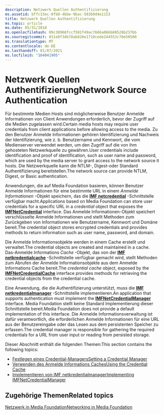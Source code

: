 ```yaml
---
description: Netzwerk Quellen Authentifizierung
ms.assetid: bffc33ec-0fb0-4bbe-9bac-583b9d4e1153
title: Netzwerk Quellen Authentifizierung
ms.topic: article
ms.date: 05/31/2018
ms.openlocfilehash: 09c38968fccf501f49ac7666a066b88528b237bb
ms.sourcegitcommit: 831e8f3db78ab820e1710cede244553c70e50500
ms.translationtype: MT
ms.contentlocale: de-DE
ms.lasthandoff: 01/07/2021
ms.locfileid: "104041905"
---
```

# <a name="network-source-authentication"></a><span data-ttu-id="4abf2-103">Netzwerk Quellen Authentifizierung</span><span class="sxs-lookup"><span data-stu-id="4abf2-103">Network Source Authentication</span></span>

<span data-ttu-id="4abf2-104">Für bestimmte Medien Hosts sind möglicherweise Benutzer Anmelde Informationen von Client Anwendungen erforderlich, bevor der Zugriff auf die Medien zugelassen wird.</span><span class="sxs-lookup"><span data-stu-id="4abf2-104">Certain media hosts may require user credentials from client applications before allowing access to the media.</span></span> <span data-ttu-id="4abf2-105">Zu den Benutzer Anmelde Informationen gehören Identifizierung und Nachweis der Identifizierung, wie z. b. Benutzername und Kennwort, die vom Medienserver verwendet werden, um den Zugriff auf die von ihm gehosteten Netzwerkquelle zu gewähren.</span><span class="sxs-lookup"><span data-stu-id="4abf2-105">User credentials include identification and proof of identification, such as user name and password, which are used by the media server to grant access to the network source it hosts.</span></span> <span data-ttu-id="4abf2-106">Die Netzwerkquelle kann die NTLM-, Digest-oder Standard Authentifizierung bereitstellen.</span><span class="sxs-lookup"><span data-stu-id="4abf2-106">The network source can provide NTLM, Digest, or Basic authentication.</span></span>

<span data-ttu-id="4abf2-107">Anwendungen, die auf Media Foundation basieren, können Benutzer Anmelde Informationen für eine bestimmte URL in einem *Anmelde Informationen* -Objekt speichern, das die [**IMF netcredential**](/windows/desktop/api/mfidl/nn-mfidl-imfnetcredential) -Schnittstelle verfügbar macht.</span><span class="sxs-lookup"><span data-stu-id="4abf2-107">Applications based on Media Foundation can store user credentials for a specific URL in a *credential* object that exposes the [**IMFNetCredential**](/windows/desktop/api/mfidl/nn-mfidl-imfnetcredential) interface.</span></span> <span data-ttu-id="4abf2-108">Das Anmelde Informationen-Objekt speichert verschlüsselte Anmelde Informationen und stellt Methoden zum Zurückgeben von Informationen wie Benutzername, Kennwort und Domäne bereit.</span><span class="sxs-lookup"><span data-stu-id="4abf2-108">The credential object stores encrypted credentials and provides methods to return information such as user name, password, and domain.</span></span>

<span data-ttu-id="4abf2-109">Die Anmelde Informationsobjekte werden in einem Cache erstellt und verwaltet.</span><span class="sxs-lookup"><span data-stu-id="4abf2-109">The credential objects are created and maintained in a cache.</span></span> <span data-ttu-id="4abf2-110">Das-Anmelde Informations *Cache* -Objekt, das von der [**IMF netkredentialcache**](/windows/desktop/api/mfidl/nn-mfidl-imfnetcredentialcache) -Schnittstelle verfügbar gemacht wird, stellt Methoden zum Abrufen der Anmelde Informationsobjekte aus dem Anmelde Informations Cache bereit.</span><span class="sxs-lookup"><span data-stu-id="4abf2-110">The *credential cache* object, exposed by the [**IMFNetCredentialCache**](/windows/desktop/api/mfidl/nn-mfidl-imfnetcredentialcache) interface provides methods for retrieving the credential objects from the credential cache.</span></span>

<span data-ttu-id="4abf2-111">Eine Anwendung, die die Authentifizierung unterstützt, muss die [**IMF netkredentialmanager**](/windows/desktop/api/mfidl/nn-mfidl-imfnetcredentialmanager) -Schnittstelle implementieren.</span><span class="sxs-lookup"><span data-stu-id="4abf2-111">An application that supports authentication must implement the [**IMFNetCredentialManager**](/windows/desktop/api/mfidl/nn-mfidl-imfnetcredentialmanager) interface.</span></span> <span data-ttu-id="4abf2-112">Media Foundation stellt keine Standard Implementierung dieser Schnittstelle bereit.</span><span class="sxs-lookup"><span data-stu-id="4abf2-112">Media Foundation does not provide a default implementation of this interface.</span></span> <span data-ttu-id="4abf2-113">Die Anmelde Informationsverwaltung ist dafür verantwortlich, die erforderlichen Anmelde Informationen für eine URL aus der Benutzereingabe oder das Lesen aus dem persistenten Speicher zu erfassen.</span><span class="sxs-lookup"><span data-stu-id="4abf2-113">The credential manager is responsible for gathering the required credentials for a URL from user input or reading from persisted storage.</span></span>

<span data-ttu-id="4abf2-114">Dieser Abschnitt enthält die folgenden Themen:</span><span class="sxs-lookup"><span data-stu-id="4abf2-114">This section contains the following topics:</span></span>

-   [<span data-ttu-id="4abf2-115">Festlegen eines Credential-Managers</span><span class="sxs-lookup"><span data-stu-id="4abf2-115">Setting a Credential Manager</span></span>](setting-a-credential-manager.md)
-   [<span data-ttu-id="4abf2-116">Verwenden des Anmelde Informations Caches</span><span class="sxs-lookup"><span data-stu-id="4abf2-116">Using the Credential Cache</span></span>](using-the-credential-cache.md)
-   [<span data-ttu-id="4abf2-117">Implementieren von IMF netkredentialmanager</span><span class="sxs-lookup"><span data-stu-id="4abf2-117">Implementing IMFNetCredentialManager</span></span>](implementing-imfnetcredentialmanager.md)

## <a name="related-topics"></a><span data-ttu-id="4abf2-118">Zugehörige Themen</span><span class="sxs-lookup"><span data-stu-id="4abf2-118">Related topics</span></span>

<dl> <dt>

[<span data-ttu-id="4abf2-119">Netzwerk in Media Foundation</span><span class="sxs-lookup"><span data-stu-id="4abf2-119">Networking in Media Foundation</span></span>](networking-in-media-foundation.md)
</dt> </dl>

 

 



